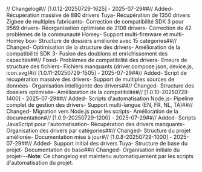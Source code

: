 // Changelog#// [1.0.12-20250729-1625] - 2025-07-29##// Added- Récupération massive de 880 drivers Tuya- Récupération de 1350 drivers Zigbee de multiples fabricants- Correction de compatibilité SDK 3 pour 9569 drivers- Réorganisation optimisée de 2108 drivers- Correction de 42 problèmes de la communauté Homey- Support multi-firmware et multi-Homey box- Structure de dossiers améliorée avec 15 catégories##// Changed- Optimisation de la structure des drivers- Amélioration de la compatibilité SDK 3- Fusion des doublons et enrichissement des capacités##// Fixed- Problèmes de compatibilité des drivers- Erreurs de structure des fichiers- Fichiers manquants (driver.compose.json, device.js, icon.svg)#// [1.0.11-20250729-1505] - 2025-07-29##// Added- Script de récupération massive des drivers- Support de multiples sources de données- Organisation intelligente des drivers##// Changed- Structure des dossiers optimisée- Amélioration de la compatibilité#// [1.0.10-20250729-1400] - 2025-07-29##// Added- Scripts d'automatisation Node.js- Pipeline complet de gestion des drivers- Support multi-langue (EN, FR, NL, TA)##// Changed- Migration vers Node.js pour les scripts- Amélioration de la documentation#// [1.0.9-20250729-1200] - 2025-07-29##// Added- Scripts JavaScript pour l'automatisation- Récupération des drivers manquants- Organisation des drivers par catégories##// Changed- Structure du projet améliorée- Documentation mise à jour#// [1.0.8-20250729-1000] - 2025-07-29##// Added- Support initial des drivers Tuya- Structure de base du projet- Documentation de base##// Changed- Organisation initiale du projet---**Note**: Ce changelog est maintenu automatiquement par les scripts d'automatisation du projet.